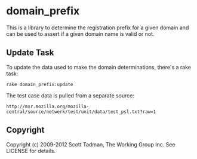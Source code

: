 # domain_prefix

This is a library to determine the registration prefix for a given domain
and can be used to assert if a given domain name is valid or not.

## Update Task

To update the data used to make the domain determinations, there's a
rake task:

    rake domain_prefix:update

The test case data is pulled from a separate source:

    http://mxr.mozilla.org/mozilla-central/source/netwerk/test/unit/data/test_psl.txt?raw=1

## Copyright

Copyright (c) 2009-2012 Scott Tadman, The Working Group Inc.
See LICENSE for details.
